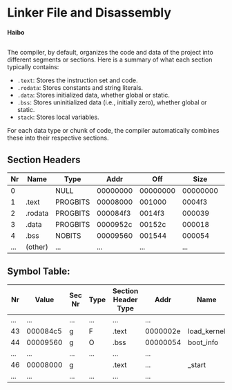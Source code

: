# Linker File and Disassembly
#### Haibo

##

The compiler, by default, organizes the code and data of the project into different segments or sections. Here is a summary of what each section typically contains:

- `.text`: Stores the instruction set and code.
- `.rodata`: Stores constants and string literals.
- `.data`: Stores initialized data, whether global or static.
- `.bss`: Stores uninitialized data (i.e., initially zero), whether global or static.
- `stack`: Stores local variables.

For each data type or chunk of code, the compiler automatically combines these into their respective sections.

## Section Headers

| Nr | Name       | Type      | Addr      | Off      | Size     | ES | Flg | Lk | Inf | Al |
|----|------------|-----------|-----------|----------|----------|----|-----|----|-----|----|
| 0  |        |     NULL      | 00000000  | 00000000 | 00000000 | 00 |     |  0 |   0 |  0 |
| 1  | .text      | PROGBITS  | 00008000  | 001000   | 0004f3   | 00 | AX  |  0 |   0 |  1 |
| 2  | .rodata    | PROGBITS  | 000084f3  | 0014f3   | 000039   | 00 | A   |  0 |   0 |  1 |
| 3  | .data      | PROGBITS  | 0000952c  | 00152c   | 000018   | 00 | WA  |  0 |   0 |  4 |
| 4  | .bss       | NOBITS    | 00009560  | 001544   | 000054   | 00 | WA  |  0 |   0 | 32 |
| ...| (other)    | ...       | ...       | ...      | ...      | .. | ..  | .. | ... | .. |

## Symbol Table:

| Nr   | Value    | Sec Nr | Type | Section Header Type | Addr|Name                  |
|------|----------|--------|------|------|----------|-------------|
| ...  | ...      | ...    | ...  | ...  | ...                   |
| 43   | 000084c5 | g      | F    | .text| 0000002e  | load_kernel |
| 44   | 00009560 | g      | O    | .bss | 00000054 | boot_info   |
| ...  | ...      | ...    | ...  | ...  | ...                   |
| 46   | 00008000 | g      |      | .text| ...      | _start       |
| ...  | ...      | ...    | ...  | ...  | ...                   |


